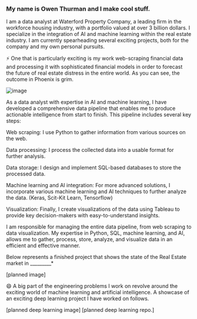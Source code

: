 ### My name is Owen Thurman and I make cool stuff.


I am a data analyst at Waterford Property Company, a leading firm in the workforce housing industry, with a portfolio valued at over 3 billion dollars. I specialize in the integration of AI and machine learning within the real estate industry. I am currently spearheading several exciting projects, both for the company and my own personal pursuits. 


⚡ One that is particularly exciting is my work web-scraping financial data and processing it with sophisticated financial models in order to forecast the future of real estate distress in the entire world. As you can see, the outcome in Phoenix is grim.

![image](https://user-images.githubusercontent.com/96508222/213823161-41e17b82-a77a-4154-b8c8-cff779628d80.png)


As a data analyst with expertise in AI and machine learning, I have developed a comprehensive data pipeline that enables me to produce actionable intelligence from start to finish. This pipeline includes several key steps:

Web scraping: I use Python to gather information from various sources on the web.

Data processing: I process the collected data into a usable format for further analysis.

Data storage: I design and implement SQL-based databases to store the processed data.

Machine learning and AI integration: For more advanced solutions, I incorporate various machine learning and AI techniques to further analyze the data. (Keras, Scit-Kit Learn, Tensorflow)

Visualization: Finally, I create visualizations of the data using Tableau to provide key decision-makers with easy-to-understand insights.

I am responsible for managing the entire data pipeline, from web scraping to data visualization. My expertise in Python, SQL, machine learning, and AI, allows me to gather, process, store, analyze, and visualize data in an efficient and effective manner.
   
Below represents a finished project that shows the state of the Real Estate market in _________*

[planned image]



😄 A big part of the engineering problems I work on revolve around the exciting world of machine learning and artificial intelligence. A showcase of an exciting deep learning project I have worked on follows.

[planned deep learning image]
[planned deep learning repo.]

<!--
**omthurman/omthurman** is a ✨ _special_ ✨ repository because its `README.md` (this file) appears on your GitHub profile.

Here are some ideas to get you started:

- 🔭 I’m currently working on ...
- 🌱 I’m currently learning ...
- 👯 I’m looking to collaborate on ...
- 🤔 I’m looking for help with ...
- 💬 Ask me about ...
- 📫 How to reach me: ...
- 😄 Pronouns: ...
- ⚡ Fun fact: ...
-->
